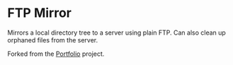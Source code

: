 FTP Mirror
==========

Mirrors a local directory tree to a server using plain FTP.  Can also clean up
orphaned files from the server.

Forked from the [Portfolio](https://github.com/davidcosborn/portfolio/) project.
